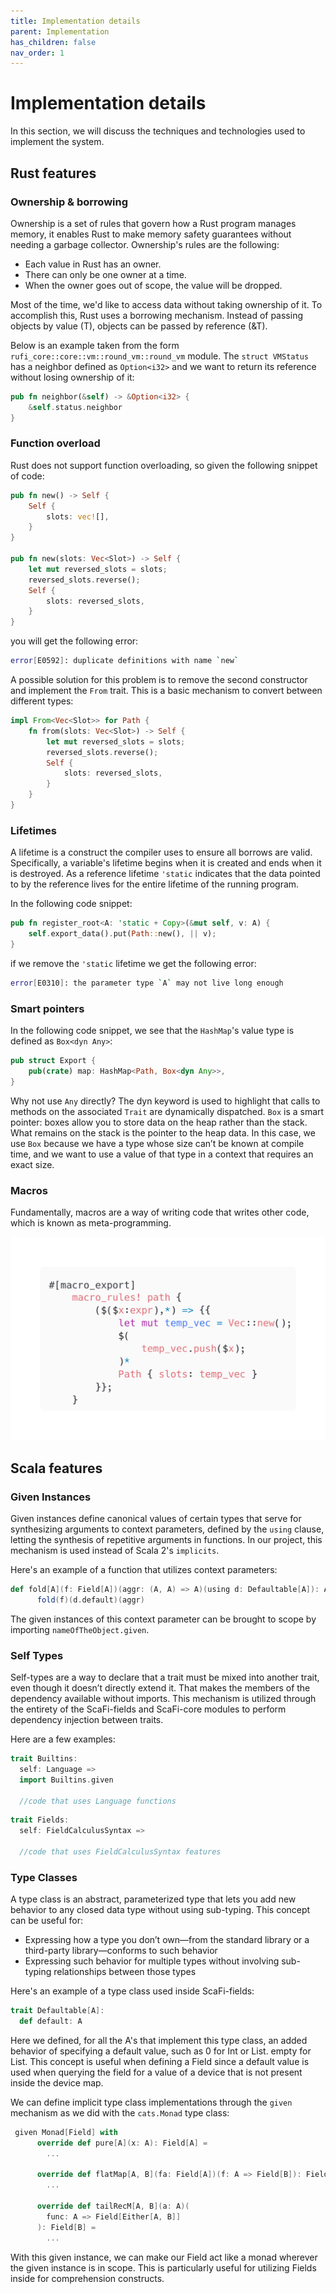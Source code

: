 ```yaml
---
title: Implementation details
parent: Implementation
has_children: false
nav_order: 1
---
```


# Implementation details
In this section, we will discuss the techniques and technologies used to implement the system.

## Rust features

### Ownership & borrowing

Ownership is a set of rules that govern how a Rust program manages memory, it enables Rust to make memory safety guarantees without needing a garbage collector.
Ownership's rules are the following:

- Each value in Rust has an owner.
- There can only be one owner at a time.
- When the owner goes out of scope, the value will be dropped.

Most of the time, we'd like to access data without taking ownership of it. To accomplish this, Rust uses a borrowing mechanism. Instead of passing objects by value (T), objects can be passed by reference (&T).

Below is an example taken from the form `rufi_core::core::vm::round_vm::round_vm` module. The `struct VMStatus` has a neighbor defined as `Option<i32>` and we want to return its reference without losing ownership of it:

```rust
pub fn neighbor(&self) -> &Option<i32> {
    &self.status.neighbor
}
```

### Function overload

Rust does not support function overloading, so given the following snippet of code:

```rust
pub fn new() -> Self {
    Self {
        slots: vec![],
    }
}

pub fn new(slots: Vec<Slot>) -> Self {
    let mut reversed_slots = slots;
    reversed_slots.reverse();
    Self {
        slots: reversed_slots,
    }
}
```

you will get the following error:

```bash
error[E0592]: duplicate definitions with name `new`
```

A possible solution for this problem is to remove the second constructor and implement the `From` trait. 
This is a basic mechanism to convert between different types:

```rust
impl From<Vec<Slot>> for Path {
    fn from(slots: Vec<Slot>) -> Self {
        let mut reversed_slots = slots;
        reversed_slots.reverse();
        Self {
            slots: reversed_slots,
        }
    }
}

```

### Lifetimes

A lifetime is a construct the compiler uses to ensure all borrows are valid. Specifically, a variable's lifetime begins when it is created and ends when it is destroyed. As a reference lifetime `'static` indicates that the data pointed to by the reference lives for the entire lifetime of the running program.

In the following code snippet:

```rust
pub fn register_root<A: 'static + Copy>(&mut self, v: A) {
    self.export_data().put(Path::new(), || v);
}
```

if we remove the `'static` lifetime we get the following error:

```bash
error[E0310]: the parameter type `A` may not live long enough
```

### Smart pointers

In the following code snippet, we see that the `HashMap`'s value type is defined as `Box<dyn Any>`:

```rust
pub struct Export {
    pub(crate) map: HashMap<Path, Box<dyn Any>>,
}
```

Why not use `Any` directly? The dyn keyword is used to highlight that calls to methods on the associated `Trait` are dynamically dispatched.
`Box` is a smart pointer: boxes allow you to store data on the heap rather than the stack. What remains on the stack is the pointer to the heap data.
In this case, we use `Box` because we have a type whose size can’t be known at compile time, and we want to use a value of that type in a context that requires an exact size.
### Macros

Fundamentally, macros are a way of writing code that writes other code, which is known as meta-programming.

<div align="center"> <img src="/assets/images/rust-macro.png"> </div>

## Scala features

### Given Instances
Given instances define canonical values of certain types that serve for synthesizing arguments to context parameters, defined by the `using` clause, letting the synthesis of repetitive arguments in functions. In our project, this mechanism is used instead of Scala 2's `implicits`.

Here's an example of a function that utilizes context parameters:

```scala
def fold[A](f: Field[A])(aggr: (A, A) => A)(using d: Defaultable[A]): A =
      fold(f)(d.default)(aggr)
```

The given instances of this context parameter can be brought to scope by importing `nameOfTheObject.given`.

### Self Types
Self-types are a way to declare that a trait must be mixed into another trait, even though it doesn’t directly extend it. That makes the members of the dependency available without imports. This mechanism is utilized through the entirety of the ScaFi-fields and ScaFi-core modules to perform dependency injection between traits.

Here are a few examples:

```scala
trait Builtins:
  self: Language =>
  import Builtins.given
  
  //code that uses Language functions
```

```scala
trait Fields:
  self: FieldCalculusSyntax =>
  
  //code that uses FieldCalculusSyntax features

```

### Type Classes
A type class is an abstract, parameterized type that lets you add new behavior to any closed data type without using sub-typing. This concept can be useful for:
- Expressing how a type you don’t own—from the standard library or a third-party library—conforms to such behavior
- Expressing such behavior for multiple types without involving sub-typing relationships between those types

Here's an example of a type class used inside ScaFi-fields:

```scala
trait Defaultable[A]:
  def default: A
```

Here we defined, for all the A's that implement this type class, an added behavior of specifying a default value, such as 0 for Int or List. empty for List. This concept is useful when defining a Field since a default value is used when querying the field for a value of a device that is not present inside the device map.

We can define implicit type class implementations through the `given` mechanism as we did with the `cats.Monad` type class:

```scala
 given Monad[Field] with
      override def pure[A](x: A): Field[A] = 
        ...

      override def flatMap[A, B](fa: Field[A])(f: A => Field[B]): Field[B] =
        ...

      override def tailRecM[A, B](a: A)(
        func: A => Field[Either[A, B]]
      ): Field[B] =
        ...
```

With this given instance, we can make our Field act like a monad wherever the given instance is in scope. This is particularly useful for utilizing Fields inside for comprehension constructs.